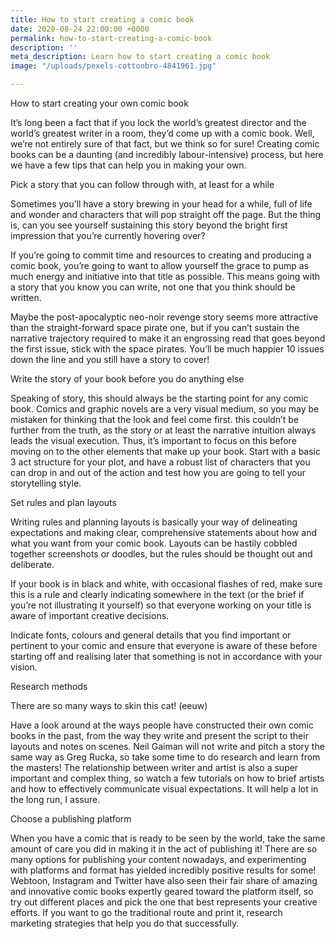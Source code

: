 ```yaml
---
title: How to start creating a comic book
date: 2020-08-24 22:00:00 +0000
permalink: how-to-start-creating-a-comic-book
description: ''
meta_description: Learn how to start creating a comic book
image: "/uploads/pexels-cottonbro-4841961.jpg"

---
```

How to start creating your own comic book

It’s long been a fact that if you lock the world’s greatest director and the world’s greatest writer in a room, they’d come up with a comic book. Well, we’re not entirely sure of that fact, but we think so for sure! Creating comic books can be a daunting (and incredibly labour-intensive) process, but here we have a few tips that can help you in making your own.

Pick a story that you can follow through with, at least for a while

Sometimes you’ll have a story brewing in your head for a while, full of life and wonder and characters that will pop straight off the page. But the thing is, can you see yourself sustaining this story beyond the bright first impression that you’re currently hovering over?

If you’re going to commit time and resources to creating and producing a comic book, you’re going to want to allow yourself the grace to pump as much energy and initiative into that title as possible. This means going with a story that you know you can write, not one that you think should be written.

Maybe the post-apocalyptic neo-noir revenge story seems more attractive than the straight-forward space pirate one, but if you can’t sustain the narrative trajectory required to make it an engrossing read that goes beyond the first issue, stick with the space pirates. You’ll be much happier 10 issues down the line and you still have a story to cover!

Write the story of your book before you do anything else

Speaking of story, this should always be the starting point for any comic book. Comics and graphic novels are a very visual medium, so you may be mistaken for thinking that the look and feel come first. this couldn’t be further from the truth, as the story or at least the narrative intuition always leads the visual execution. Thus, it’s important to focus on this before moving on to the other elements that make up your book. Start with a basic 3 act structure for your plot, and have a robust list of characters that you can drop in and out of the action and test how you are going to tell your storytelling style.

Set rules and plan layouts

Writing rules and planning layouts is basically your way of delineating expectations and making clear, comprehensive statements about how and what you want from your comic book. Layouts can be hastily cobbled together screenshots or doodles, but the rules should be thought out and deliberate.

If your book is in black and white, with occasional flashes of red, make sure this is a rule and clearly indicating somewhere in the text (or the brief if you’re not illustrating it yourself) so that everyone working on your title is aware of important creative decisions.

Indicate fonts, colours and general details that you find important or pertinent to your comic and ensure that everyone is aware of these before starting off and realising later that something is not in accordance with your vision.

Research methods

There are so many ways to skin this cat! (eeuw)

Have a look around at the ways people have constructed their own comic books in the past, from the way they write and present the script to their layouts and notes on scenes. Neil Gaiman will not write and pitch a story the same way as Greg Rucka, so take some time to do research and learn from the masters! The relationship between writer and artist is also a super important and complex thing, so watch a few tutorials on how to brief artists and how to effectively communicate visual expectations. It will help a lot in the long run, I assure.

Choose a publishing platform

When you have a comic that is ready to be seen by the world, take the same amount of care you did in making it in the act of publishing it! There are so many options for publishing your content nowadays, and experimenting with platforms and format has yielded incredibly positive results for some! Webtoon, Instagram and Twitter have also seen their fair share of amazing and innovative comic books expertly geared toward the platform itself, so try out different places and pick the one that best represents your creative efforts. If you want to go the traditional route and print it, research marketing strategies that help you do that successfully.